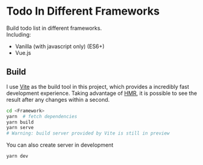 # Todo In Different Frameworks
Build todo list in different frameworks.\
Including:
- Vanilla (with javascript only) (ES6+)
- Vue.js

## Build
I use <a href="https://github.com/vitejs/vite">Vite</a> as the build tool in this project, which provides a incredibly fast development experience. Taking advantage of <a href="https://vitejs.dev/guide/features.html#hot-module-replacement">HMR</a>, it is possible to see the result after any changes within a second.

```bash
cd <Framework>
yarn  # fetch dependencies
yarn build
yarn serve
# Warning: build server provided by Vite is still in preview
```

You can also create server in development
```bash
yarn dev
```
